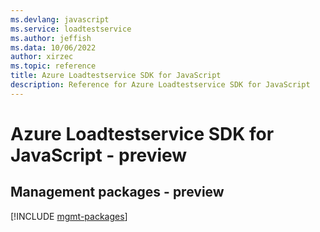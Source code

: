 ```yaml
---
ms.devlang: javascript
ms.service: loadtestservice
ms.author: jeffish
ms.data: 10/06/2022
author: xirzec
ms.topic: reference
title: Azure Loadtestservice SDK for JavaScript
description: Reference for Azure Loadtestservice SDK for JavaScript
---
```

# Azure Loadtestservice SDK for JavaScript - preview

## Management packages - preview
[!INCLUDE [mgmt-packages](loadtestservice-mgmt-index.md)]